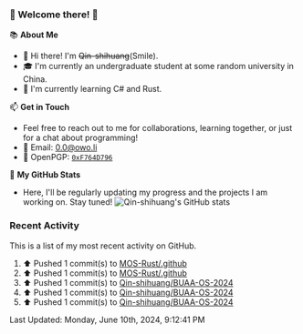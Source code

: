 ### 🌟 Welcome there! 🌟

📚 **About Me**
- 👋 Hi there! I'm ~~Qin-shihuang~~(Smile).
- 🎓 I'm currently an undergraduate student at some random university in China.
- 🌱 I'm currently learning C# and Rust.

📫 **Get in Touch**
- Feel free to reach out to me for collaborations, learning together, or just for a chat about programming!
- 📩 Email: 0.0@owo.li
- 🔑 OpenPGP: [`0xF764D796`](https://keys.openpgp.org/vks/v1/by-fingerprint/99D5AF94A1585E16E14895EFBF6C0BF4F764D796)


📝 **My GitHub Stats**
- Here, I'll be regularly updating my progress and the projects I am working on. Stay tuned!
![Qin-shihuang's GitHub stats](https://github-readme-stats.vercel.app/api?username=Qin-shihuang&show_icons=true)

### Recent Activity

This is a list of my most recent activity on GitHub.

<!--RECENT_ACTIVITY:start-->
1. ⬆️ Pushed 1 commit(s) to [MOS-Rust/.github](https://github.com/MOS-Rust/.github)<br>
2. ⬆️ Pushed 1 commit(s) to [MOS-Rust/.github](https://github.com/MOS-Rust/.github)<br>
3. ⬆️ Pushed 1 commit(s) to [Qin-shihuang/BUAA-OS-2024](https://github.com/Qin-shihuang/BUAA-OS-2024)<br>
4. ⬆️ Pushed 1 commit(s) to [Qin-shihuang/BUAA-OS-2024](https://github.com/Qin-shihuang/BUAA-OS-2024)<br>
5. ⬆️ Pushed 1 commit(s) to [Qin-shihuang/BUAA-OS-2024](https://github.com/Qin-shihuang/BUAA-OS-2024)<br>
<!--RECENT_ACTIVITY:end-->

<!--RECENT_ACTIVITY:last_update-->
Last Updated: Monday, June 10th, 2024, 9:12:41 PM
<!--RECENT_ACTIVITY:last_update_end-->
